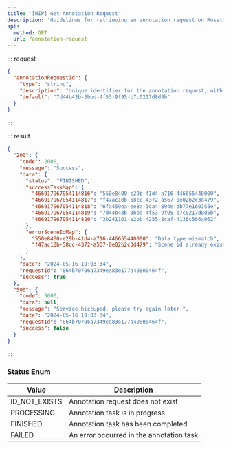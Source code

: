 ```yaml
---
title: '[WIP] Get Annotation Request'
description: 'Guidelines for retrieving an annotation request on Rosetta.'
api:
  method: GET
  url: /annotation-request
---
```


::: request

```json [query]
{
  "annotationRequestId": {
    "type": "string",
    "description": "Unique identifier for the annotation request, with a maximum length of 160 bytes.",
    "default": "7d44b43b-3bbd-4f53-9f95-b7c0217d8d5b"
  }
}
```

:::

::: result

```json [responses]
{
  "200": {
    "code": 2000,
    "message": "Success",
    "data": {
      "status": "FINISHED",
      "successTaskMap": {
        "466917967054114816": "550e8400-e29b-41d4-a716-446655440000",
        "466917967054114817": "f47ac10b-58cc-4372-a567-0e02b2c3d479",
        "466917967054114818": "6fa459ea-ee8a-3ca4-894e-db77e160355e",
        "466917967054114819": "7d44b43b-3bbd-4f53-9f95-b7c0217d8d5b",
        "466917967054114820": "3b241101-e2bb-4255-8caf-4136c566a962"
      },
      "errorSceneIdMap": {
        "550e8400-e29b-41d4-a716-446655440000": "Data type mismatch",
        "f47ac10b-58cc-4372-a567-0e02b2c3d479": "Scene id already exists"
      }
    },
    "date": "2024-05-16 19:03:34",
    "requestId": "864b70706a7349ea83e177a49800464f",
    "success": true
  },
  "500": {
    "code": 5000,
    "data": null,
    "message": "Service hiccuped, please try again later.",
    "date": "2024-05-16 19:03:34",
    "requestId": "864b70706a7349ea83e177a49800464f",
    "success": false
  }
}
```

:::

### Status Enum

| Value         | Description                              |
| ------------- | ---------------------------------------- |
| ID_NOT_EXISTS | Annotation request does not exist        |
| PROCESSING    | Annotation task is in progress           |
| FINISHED      | Annotation task has been completed       |
| FAILED        | An error occurred in the annotation task |
